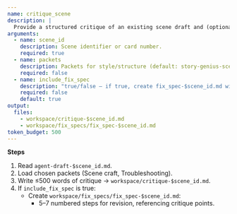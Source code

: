 ```yaml
---
name: critique_scene
description: |
  Provide a structured critique of an existing scene draft and (optionally) generate a numbered fix spec.
arguments:
  - name: scene_id
    description: Scene identifier or card number.
    required: true
  - name: packets
    description: Packets for style/structure (default: story-genius-scenes-3, story-genius-troubleshooting-4).
    required: false
  - name: include_fix_spec
    description: "true/false — if true, create fix_spec-$scene_id.md with numbered revision plan"
    required: false
    default: true
output:
  files:
    - workspace/critique-$scene_id.md
    - workspace/fix_specs/fix_spec-$scene_id.md
token_budget: 500
---
```


**Steps**

1. Read `agent-draft-$scene_id.md`.
2. Load chosen packets (Scene craft, Troubleshooting).
3. Write ≤500 words of critique → `workspace/critique-$scene_id.md`.
4. If `include_fix_spec` is true:
   - Create `workspace/fix_specs/fix_spec-$scene_id.md`:
     - 5–7 numbered steps for revision, referencing critique points.
